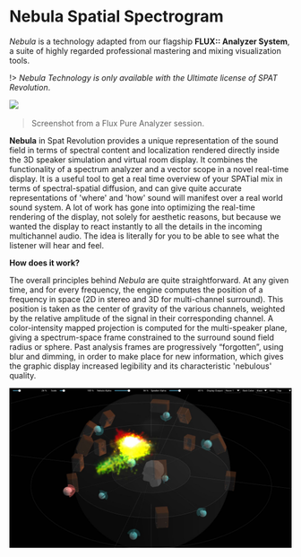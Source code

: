 # Nebula Spatial Spectrogram

_Nebula_ is a technology adapted from our flagship **FLUX:: Analyzer System**, a suite of highly regarded professional mastering and mixing visualization tools.

!> _Nebula Technology is only available with the Ultimate license of SPAT Revolution_.


![](https://media.githubusercontent.com/media/FLUX-SE/doc_images/main/Analyzer/Layout/FilmMixingC.png)

> Screenshot from a Flux Pure Analyzer session.

**Nebula** in Spat Revolution provides a unique representation of the sound field in terms of spectral content and localization rendered directly inside the 3D speaker simulation and virtual room display. It combines the functionality of a spectrum analyzer and a vector scope in a novel real-time display. It is a useful tool to get a real time overview of your SPATial mix in terms of spectral-spatial diffusion, and can give quite accurate representations of 'where' and 'how' sound will manifest over a real world sound system. A lot of work has gone into optimizing the real-time rendering of the display, not solely for aesthetic reasons, but because we wanted the display to react instantly to all the details in the incoming multichannel audio. The idea is literally for you to be able to see what the listener will hear and feel.

**How does it work?**

The overall principles behind _Nebula_ are quite straightforward. At any given time, and for every frequency, the engine computes the position of a frequency in space (2D in stereo and 3D for multi-channel surround). This position is taken as the center of gravity of the various channels, weighted by the relative amplitude of the signal in their corresponding channel. A color-intensity mapped projection is computed for the multi-speaker plane, giving a spectrum-space frame constrained to the surround sound field radius or sphere. Past analysis frames are progressively “forgotten”, using blur and dimming, in order to make place for new information, which gives the graphic display increased legibility and its characteristic 'nebulous' quality.

![](include/SpatRevolution_UserGuide_-102.jpg)
